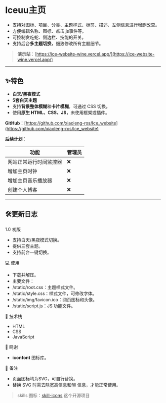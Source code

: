 # Iceuu主页
 
- 支持对图标、项目、分类、主题样式、标签、描述、左侧信息进行增删改查。  
- 方便编辑名称、图标、点击.js事件等。  
- 可控制贪吃蛇、侧边栏、技能的开关。  
- 支持后台**多主题切换**，细致修改所有主题细节。  

>**演示站**：[https://ice-website-wine.vercel.app/](https://ice-website-wine.vercel.app/)  
<!-- >**后台**：[https://zyyo.cc/admin](https://zyyo.cc/admin)  
>**账号**：admin  
>**密码**：123456   -->

---

## ✨特色 

- **白天/黑夜模式**  
- **5套白天主题**  
- 支持**背景整体模糊**和**卡片模糊**，可通过 CSS 切换。  
- 使用**原生 HTML、CSS、JS**，未使用框架或插件。  

**GitHub**：[https://github.com/xiaoleng-ros/Ice_website](https://github.com/xiaoleng-ros/Ice_website)  


**后续计划**：  
<!-- ❌  | ✅ -->
 **功能**                             | 管理员 |
|------------------------------------|-----| 
| 网站正常运行时间监控器                 | ❌  |
| 增加主页时钟                         | ❌  |
| 增加主页音乐播放器                    | ❌  |
| 创建个人博客                         | ❌  |


---

## 🛠️更新日志

1.0 初版

- 支持白天/黑夜模式切换。
- 提供三套主题。
- 支持前台一键切换。

💻 使用

- 下载并解压。
- 主要文件：
- /static/root.css：主题样式文件。
- /static/style.css：样式文件，可修改字体。
- /static/img/favicon.ico：网页图标和头像。
- /static/script.js：JS 功能文件。

🧠 技术栈

- HTML
- CSS
- JavaScript

🙏 鸣谢
- **iconfont** 图标库。

📌 备注

- 页面图标均为SVG，可自行替换。
- 替换 SVG 时需去除宽高信息和fill 信息，才能正常使用。

> skills 图标：[skill-icons](https://github.com/tandpfun/skill-icons) 这个开源项目